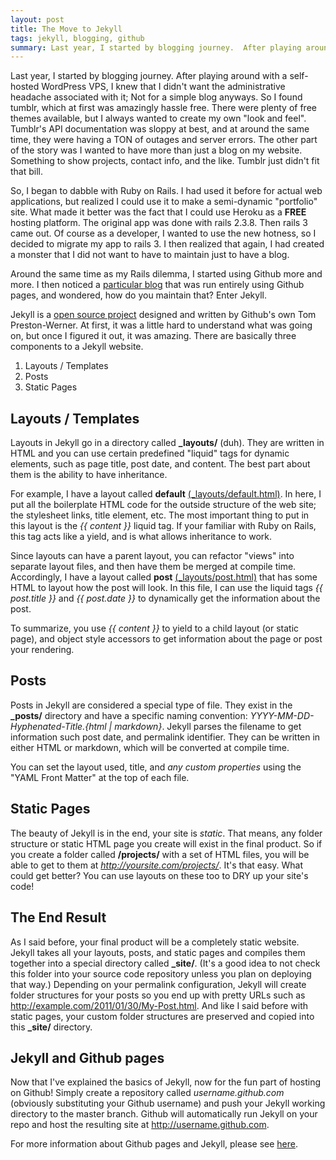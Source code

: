 ```yaml
---
layout: post
title: The Move to Jekyll
tags: jekyll, blogging, github
summary: Last year, I started by blogging journey.  After playing around with a self-hosted WordPress VPS, I knew that I didn't want the administrative headache associated with it; Not for a simple blog anyways.  Enter Jekyll.
---
```

Last year, I started by blogging journey.  After playing around with a self-hosted WordPress VPS, I knew that I didn't want the administrative headache associated with it; Not for a simple blog anyways.  So I found tumblr, which at first was amazingly hassle free.  There were plenty of free themes available, but I always wanted to create my own "look and feel".  Tumblr's API documentation was sloppy at best, and at around the same time, they were having a TON of outages and server errors.  The other part of the story was I wanted to have more than just a blog on my website.  Something to show projects, contact info, and the like.  Tumblr just didn't fit that bill.

So, I began to dabble with Ruby on Rails.  I had used it before for actual web applications, but realized I could use it to make a semi-dynamic "portfolio" site.  What made it better was the fact that I could use Heroku as a **FREE** hosting platform.  The original app was done with rails 2.3.8.  Then rails 3 came out.  Of course as a developer, I wanted to use the new hotness, so I decided to migrate my app to rails 3.  I then realized that again, I had created a monster that I did not want to have to maintain just to have a blog.

Around the same time as my Rails dilemma, I started using Github more and more.  I then noticed a [particular blog](http://warpspire.com/) that was run entirely using Github pages, and wondered, how do you maintain that?  Enter Jekyll.

Jekyll is a [open source project](https://github.com/mojombo/jekyll) designed and written by Github's own Tom Preston-Werner.  At first, it was a little hard to understand what was going on, but once I figured it out, it was amazing.  There are basically three components to a Jekyll website.

1. Layouts / Templates
2. Posts
3. Static Pages

## Layouts / Templates
Layouts in Jekyll go in a directory called **\_layouts/** (duh).  They are written in HTML and you can use certain predefined "liquid" tags for dynamic elements, such as page title, post date, and content. The best part about them is the ability to have inheritance.

For example, I have a layout called **default** [(_layouts/default.html)](https://github.com/cocoahero/cocoahero.github.com/blob/master/_layouts/default.html).  In here, I put all the boilerplate HTML code for the outside structure of the web site; the stylesheet links, title element, etc.  The most important thing to put in this layout is the *\{\{ content \}\}* liquid tag.  If your familiar with Ruby on Rails, this tag acts like a yield, and is what allows inheritance to work.

Since layouts can have a parent layout, you can refactor "views" into separate layout files, and then have them be merged at compile time.  Accordingly, I have a layout called **post** [(_layouts/post.html)](https://github.com/cocoahero/cocoahero.github.com/blob/master/_layouts/post.html) that has some HTML to layout how the post will look.  In this file, I can use the liquid tags *\{\{ post.title \}\}* and *\{\{ post.date \}\}* to dynamically get the information about the post.

To summarize, you use *\{\{ content \}\}* to yield to a child layout (or static page), and object style accessors to get information about the page or post your rendering.

## Posts
Posts in Jekyll are considered a special type of file.  They exist in the **\_posts/** directory and have a specific naming convention: *YYYY-MM-DD-Hyphenated-Title.{html | markdown}*.  Jekyll parses the filename to get information such post date, and permalink identifier.  They can be written in either HTML or markdown, which will be converted at compile time.

You can set the layout used, title, and *any custom properties* using the "YAML Front Matter" at the top of each file.

## Static Pages
The beauty of Jekyll is in the end, your site is *static*.  That means, any folder structure or static HTML page you create will exist in the final product.  So if you create a folder called **/projects/** with a set of HTML files, you will be able to get to them at *http://yoursite.com/projects/*.  It's that easy.  What could get better? You can use layouts on these too to DRY up your site's code!

## The End Result
As I said before, your final product will be a completely static website.  Jekyll takes all your layouts, posts, and static pages and compiles them together into a special directory called **\_site/**. (It's a good idea to not check this folder into your source code repository unless you plan on deploying that way.)  Depending on your permalink configuration, Jekyll will create folder structures for your posts so you end up with pretty URLs such as http://example.com/2011/01/30/My-Post.html.  And like I said before with static pages, your custom folder structures are preserved and copied into this **\_site/** directory.

## Jekyll and Github pages
Now that I've explained the basics of Jekyll, now for the fun part of hosting on Github!  Simply create a repository called *username.github.com* (obviously substituting your Github username) and push your Jekyll working directory to the master branch.  Github will automatically run Jekyll on your repo and host the resulting site at http://username.github.com.  

For more information about Github pages and Jekyll, please see [here](http://pages.github.com).

